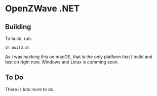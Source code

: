 # OpenZWave .NET

## Building

To build, run:

```
sh build.sh
```

As I was hacking this on macOS, that is the only platform that I build and test on right now.
Windows and Linux is comming soon.

## To Do

There is lots more to do.
